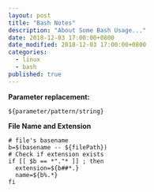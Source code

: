 ```yaml
---
layout: post
title: "Bash Notes"
description: "About Some Bash Usage..."
date: 2018-12-03 17:00:00+0800
date_modified: 2018-12-03 17:00:00+0800
categories:
  - linux
  - bash
published: true
---
```

**Parameter replacement:**
```
${parameter/pattern/string}
```
**File Name and Extension**
```
# file's basename
b=$(basename -- ${filePath})
# Check if extension exists
if [[ $b == *"."* ]] ; then
  extension=${b##*.}
  name=${b%.*}
fi
```
